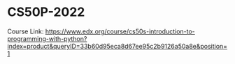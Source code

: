 # CS50P-2022

Course Link: https://www.edx.org/course/cs50s-introduction-to-programming-with-python?index=product&queryID=33b60d95eca8d67ee95c2b9126a50a8e&position=1 
